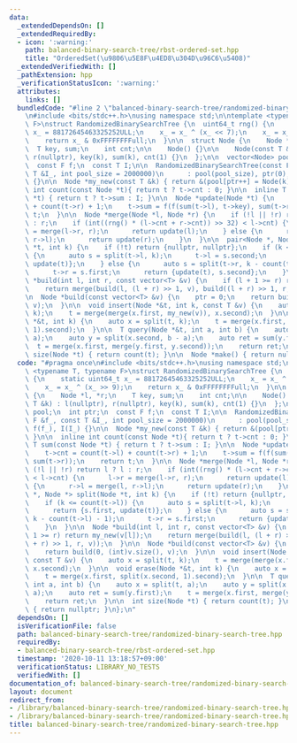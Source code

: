 ```yaml
---
data:
  _extendedDependsOn: []
  _extendedRequiredBy:
  - icon: ':warning:'
    path: balanced-binary-search-tree/rbst-ordered-set.hpp
    title: "OrderedSet(\u9806\u5E8F\u4ED8\u304D\u96C6\u5408)"
  _extendedVerifiedWith: []
  _pathExtension: hpp
  _verificationStatusIcon: ':warning:'
  attributes:
    links: []
  bundledCode: "#line 2 \"balanced-binary-search-tree/randomized-binary-search-tree.hpp\"\
    \n#include <bits/stdc++.h>\nusing namespace std;\n\ntemplate <typename T, typename\
    \ F>\nstruct RandomizedBinarySearchTree {\n  uint64_t rng() {\n    static uint64_t\
    \ x_ = 88172645463325252ULL;\n    x_ = x_ ^ (x_ << 7);\n    x_ = x_ ^ (x_ >> 9);\n\
    \    return x_ & 0xFFFFFFFFull;\n  }\n\n  struct Node {\n    Node *l, *r;\n  \
    \  T key, sum;\n    int cnt;\n\n    Node() {}\n\n    Node(const T &k) : l(nullptr),\
    \ r(nullptr), key(k), sum(k), cnt(1) {}\n  };\n\n  vector<Node> pool;\n  int ptr;\n\
    \  const F f;\n  const T I;\n\n  RandomizedBinarySearchTree(const F &f_, const\
    \ T &I_, int pool_size = 2000000)\n      : pool(pool_size), ptr(0), f(f_), I(I_)\
    \ {}\n\n  Node *my_new(const T &k) { return &(pool[ptr++] = Node(k)); }\n\n  inline\
    \ int count(const Node *t){ return t ? t->cnt : 0; }\n\n  inline T sum(const Node\
    \ *t) { return t ? t->sum : I; }\n\n  Node *update(Node *t) {\n    t->cnt = count(t->l)\
    \ + count(t->r) + 1;\n    t->sum = f(f(sum(t->l), t->key), sum(t->r));\n    return\
    \ t;\n  }\n\n  Node *merge(Node *l, Node *r) {\n    if (!l || !r) return l ? l\
    \ : r;\n    if (int((rng() * (l->cnt + r->cnt)) >> 32) < l->cnt) {\n      l->r\
    \ = merge(l->r, r);\n      return update(l);\n    } else {\n      r->l = merge(l,\
    \ r->l);\n      return update(r);\n    }\n  }\n\n  pair<Node *, Node *> split(Node\
    \ *t, int k) {\n    if (!t) return {nullptr, nullptr};\n    if (k <= count(t->l))\
    \ {\n      auto s = split(t->l, k);\n      t->l = s.second;\n      return {s.first,\
    \ update(t)};\n    } else {\n      auto s = split(t->r, k - count(t->l) - 1);\n\
    \      t->r = s.first;\n      return {update(t), s.second};\n    }\n  }\n\n  Node\
    \ *build(int l, int r, const vector<T> &v) {\n    if (l + 1 >= r) return my_new(v[l]);\n\
    \    return merge(build(l, (l + r) >> 1, v), build((l + r) >> 1, r, v));\n  }\n\
    \n  Node *build(const vector<T> &v) {\n    ptr = 0;\n    return build(0, (int)v.size(),\
    \ v);\n  }\n\n  void insert(Node *&t, int k, const T &v) {\n    auto x = split(t,\
    \ k);\n    t = merge(merge(x.first, my_new(v)), x.second);\n  }\n\n  void erase(Node\
    \ *&t, int k) {\n    auto x = split(t, k);\n    t = merge(x.first, split(x.second,\
    \ 1).second);\n  }\n\n  T query(Node *&t, int a, int b) {\n    auto x = split(t,\
    \ a);\n    auto y = split(x.second, b - a);\n    auto ret = sum(y.first);\n  \
    \  t = merge(x.first, merge(y.first, y.second));\n    return ret;\n  }\n\n  int\
    \ size(Node *t) { return count(t); }\n\n  Node *make() { return nullptr; }\n};\n"
  code: "#pragma once\n#include <bits/stdc++.h>\nusing namespace std;\n\ntemplate\
    \ <typename T, typename F>\nstruct RandomizedBinarySearchTree {\n  uint64_t rng()\
    \ {\n    static uint64_t x_ = 88172645463325252ULL;\n    x_ = x_ ^ (x_ << 7);\n\
    \    x_ = x_ ^ (x_ >> 9);\n    return x_ & 0xFFFFFFFFull;\n  }\n\n  struct Node\
    \ {\n    Node *l, *r;\n    T key, sum;\n    int cnt;\n\n    Node() {}\n\n    Node(const\
    \ T &k) : l(nullptr), r(nullptr), key(k), sum(k), cnt(1) {}\n  };\n\n  vector<Node>\
    \ pool;\n  int ptr;\n  const F f;\n  const T I;\n\n  RandomizedBinarySearchTree(const\
    \ F &f_, const T &I_, int pool_size = 2000000)\n      : pool(pool_size), ptr(0),\
    \ f(f_), I(I_) {}\n\n  Node *my_new(const T &k) { return &(pool[ptr++] = Node(k));\
    \ }\n\n  inline int count(const Node *t){ return t ? t->cnt : 0; }\n\n  inline\
    \ T sum(const Node *t) { return t ? t->sum : I; }\n\n  Node *update(Node *t) {\n\
    \    t->cnt = count(t->l) + count(t->r) + 1;\n    t->sum = f(f(sum(t->l), t->key),\
    \ sum(t->r));\n    return t;\n  }\n\n  Node *merge(Node *l, Node *r) {\n    if\
    \ (!l || !r) return l ? l : r;\n    if (int((rng() * (l->cnt + r->cnt)) >> 32)\
    \ < l->cnt) {\n      l->r = merge(l->r, r);\n      return update(l);\n    } else\
    \ {\n      r->l = merge(l, r->l);\n      return update(r);\n    }\n  }\n\n  pair<Node\
    \ *, Node *> split(Node *t, int k) {\n    if (!t) return {nullptr, nullptr};\n\
    \    if (k <= count(t->l)) {\n      auto s = split(t->l, k);\n      t->l = s.second;\n\
    \      return {s.first, update(t)};\n    } else {\n      auto s = split(t->r,\
    \ k - count(t->l) - 1);\n      t->r = s.first;\n      return {update(t), s.second};\n\
    \    }\n  }\n\n  Node *build(int l, int r, const vector<T> &v) {\n    if (l +\
    \ 1 >= r) return my_new(v[l]);\n    return merge(build(l, (l + r) >> 1, v), build((l\
    \ + r) >> 1, r, v));\n  }\n\n  Node *build(const vector<T> &v) {\n    ptr = 0;\n\
    \    return build(0, (int)v.size(), v);\n  }\n\n  void insert(Node *&t, int k,\
    \ const T &v) {\n    auto x = split(t, k);\n    t = merge(merge(x.first, my_new(v)),\
    \ x.second);\n  }\n\n  void erase(Node *&t, int k) {\n    auto x = split(t, k);\n\
    \    t = merge(x.first, split(x.second, 1).second);\n  }\n\n  T query(Node *&t,\
    \ int a, int b) {\n    auto x = split(t, a);\n    auto y = split(x.second, b -\
    \ a);\n    auto ret = sum(y.first);\n    t = merge(x.first, merge(y.first, y.second));\n\
    \    return ret;\n  }\n\n  int size(Node *t) { return count(t); }\n\n  Node *make()\
    \ { return nullptr; }\n};\n"
  dependsOn: []
  isVerificationFile: false
  path: balanced-binary-search-tree/randomized-binary-search-tree.hpp
  requiredBy:
  - balanced-binary-search-tree/rbst-ordered-set.hpp
  timestamp: '2020-10-11 13:18:57+09:00'
  verificationStatus: LIBRARY_NO_TESTS
  verifiedWith: []
documentation_of: balanced-binary-search-tree/randomized-binary-search-tree.hpp
layout: document
redirect_from:
- /library/balanced-binary-search-tree/randomized-binary-search-tree.hpp
- /library/balanced-binary-search-tree/randomized-binary-search-tree.hpp.html
title: balanced-binary-search-tree/randomized-binary-search-tree.hpp
---
```

